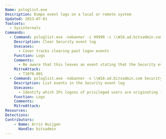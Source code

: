 ```yaml
---
Name: psloglist.exe
Description: Dumps event logs on a local or remote system
Updated: 2023-07-01
Toolsets:
  - Sysinternals
Commands:
  - Command: psloglist.exe -nobanner -i 99999 -c \\W10.ad.bitsadmin.com Security
    Description: Clear Security event log
    Usecases:
      - Cover tracks clearing past logon events
    Function: Logs
    Comments:
      - Be aware that this leaves an event stating that the Security event log has been cleared (event id 1102)
    MitreAttack:
      - T1070.001
  - Command: psloglist.exe -nobanner -s \\W10.ad.bitsadmin.com Security
    Description: List events in the Security event log
    Usecases:
      - Identify which IPs logons of privileged users are originating from
    Function: Logs
    Comments:
    MitreAttack:
Resources:
Detections:
Contributors:
    - Name: Arris Huijgen
      Handle: bitsadmin
---
```

